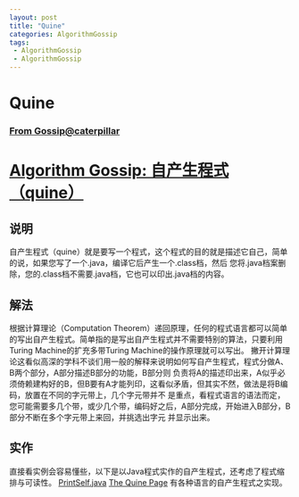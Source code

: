 ```yaml
---
layout: post
title: "Quine"
categories: AlgorithmGossip
tags: 
 - AlgorithmGossip
 - AlgorithmGossip
--- 
```


# Quine

### [From Gossip@caterpillar](http://caterpillar.onlyfun.net/GossipCN/index.html)

# [Algorithm Gossip: 自产生程式（quine）]()

## 说明

自产生程式（quine）就是要写一个程式，这个程式的目的就是描述它自己，简单的说，如果您写了一个.java，编译它后产生一个.class档，然后 您将.java档案删除，您的.class档不需要.java档，它也可以印出.java档的内容。

## 解法

根据计算理论（Computation Theorem）递回原理，任何的程式语言都可以简单的写出自产生程式。简单指的是写出自产生程式并不需要特别的算法，只要利用Turing Machine的扩充多带Turing Machine的操作原理就可以写出。
撇开计算理论这看似高深的学科不谈们用一般的解释来说明如何写自产生程式，程式分做A、B两个部分，A部分描述B部分的功能，B部分则 负责将A的描述印出来，A似乎必须倚赖建构好的B，但B要有A才能列印，这看似矛盾，但其实不然，做法是将B编码，放置在不同的字元带上，几个字元带并不 是重点，看程式语言的语法而定，您可能需要多几个带，或少几个带，编码好之后，A部分完成，开始进入B部分，B部分不断在多个字元带上来回，并挑选出字元 并显示出来。

## 实作

直接看实例会容易懂些，以下是以Java程式实作的自产生程式，还考虑了程式缩排与可读性。
[PrintSelf.java]()
[The Quine Page](http://www.nyx.org/%7Egthompso/quine.htm) 有各种语言的自产生程式之实现。
